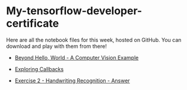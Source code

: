 # My-tensorflow-developer-certificate

Here are all the notebook files for this week, hosted on GitHub. You can download and play with them from there! 

* [Beyond Hello, World - A Computer Vision Example](https://github.com/lmoroney/dlaicourse/blob/master/Course%201%20-%20Part%204%20-%20Lesson%202%20-%20Notebook.ipynb)

* [Exploring Callbacks](https://github.com/lmoroney/dlaicourse/blob/master/Course%201%20-%20Part%204%20-%20Lesson%204%20-%20Notebook.ipynb)

* [Exercise 2 - Handwriting Recognition - Answer](https://github.com/lmoroney/dlaicourse/blob/master/Exercises/Exercise%202%20-%20Handwriting%20Recognition/Exercise2-Answer.ipynb)


